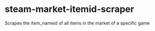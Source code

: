 # steam-market-itemid-scraper
Scrapes the item_nameid of all items in the market of a specific game
